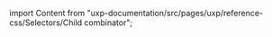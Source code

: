 
import Content from "uxp-documentation/src/pages/uxp/reference-css/Selectors/Child combinator";

<Content query="product=photoshop"/>
